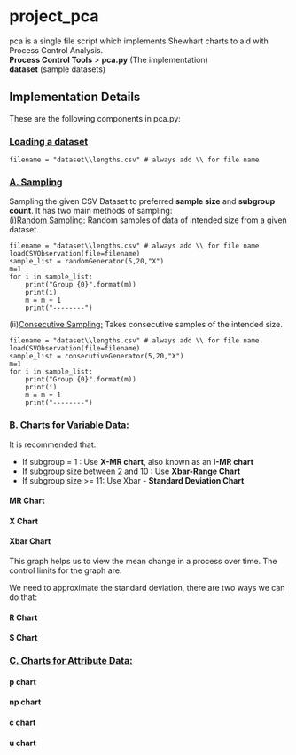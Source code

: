# project_pca
pca is a single file script which implements Shewhart charts to aid with Process Control Analysis.<br>
**Process Control Tools** > **pca.py** (The implementation) <br>
**dataset** (sample datasets) <br>


## Implementation Details
These are the following components in pca.py:
### <ins> **Loading a dataset** </ins>
```
filename = "dataset\\lengths.csv" # always add \\ for file name
```
### <ins>**A. Sampling**</ins>
Sampling the given CSV Dataset to preferred **sample size** and **subgroup count**. It has two main methods of sampling:<br>
(i)<ins>Random Sampling:</ins>  Random samples of data of intended size from  a given dataset.<br>
```
filename = "dataset\\lengths.csv" # always add \\ for file name 
loadCSVObservation(file=filename)
sample_list = randomGenerator(5,20,"X")
m=1
for i in sample_list:
    print("Group {0}".format(m))
    print(i)
    m = m + 1
    print("--------")
```


(ii)<ins>Consecutive Sampling:</ins> Takes consecutive samples of the intended size.
```
filename = "dataset\\lengths.csv" # always add \\ for file name 
loadCSVObservation(file=filename)
sample_list = consecutiveGenerator(5,20,"X")
m=1
for i in sample_list:
    print("Group {0}".format(m))
    print(i)
    m = m + 1
    print("--------")
```

### <ins>**B. Charts for Variable Data:**<ins>
It is recommended that:
 - If subgroup = 1 : Use **X-MR chart**, also known as an **I-MR chart**
 - If subgroup size between 2 and 10 : Use **Xbar-Range Chart**
 - If subgroup size >= 11: Use Xbar - **Standard Deviation Chart**

#### **MR Chart**

#### **X Chart**

#### **Xbar Chart**
This graph helps us to view the mean change in a process over time. The control limits for the graph are:

We need to approximate the standard deviation, there are two ways we can do that:




#### **R Chart**

#### **S Chart**

### <ins>**C. Charts for Attribute Data:**<ins>

#### **p chart**

#### **np chart**

#### **c chart**

#### **u chart**
   
   
  

